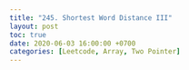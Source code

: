 ```yaml
---
title: "245. Shortest Word Distance III"
layout: post
toc: true
date: 2020-06-03 16:00:00 +0700
categories: [Leetcode, Array, Two Pointer]
---
```


